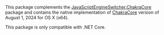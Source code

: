 This package complements the [JavaScriptEngineSwitcher.ChakraCore](https://www.nuget.org/packages/JavaScriptEngineSwitcher.ChakraCore) package and contains the native implementation of [ChakraCore](https://github.com/chakra-core/ChakraCore) version of August 1, 2024 for OS X (x64).

This package is only compatible with .NET Core.